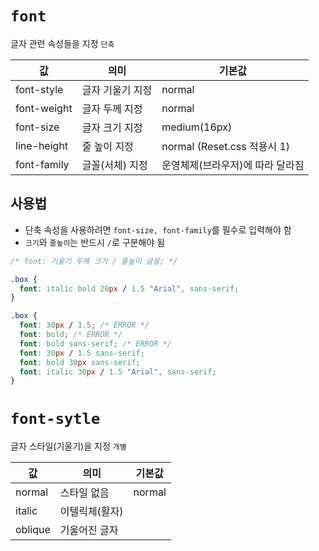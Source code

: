 # `font`

글자 관련 속성들을 지정 <kbd>`단축`</kbd>

| 값          | 의미             | 기본값                           |
| ----------- | ---------------- | -------------------------------- |
| font-style  | 글자 기울기 지정 | normal                           |
| font-weight | 글자 두께 지정   | normal                           |
| font-size   | 글자 크기 지정   | medium(16px)                     |
| line-height | 줄 높이 지정     | normal (Reset.css 적용시 1)      |
| font-family | 글꼴(서체) 지정  | 운영체제(브라우저)에 따라 달라짐 |

## 사용법

- 단축 속성을 사용하려면 `font-size, font-family`를 필수로 입력해야 함
- `크기`와 `줄높이`는 반드시 `/`로 구분해야 됨

```css
/* font: 기울기 두께 크기 / 줄높이 글꼴; */

.box {
  font: italic bold 20px / 1.5 "Arial", sans-serif;
}

.box {
  font: 30px / 1.5; /* ERROR */
  font: bold; /* ERROR */
  font: bold sans-serif; /* ERROR */
  font: 30px / 1.5 sans-serif;
  font: bold 30px sans-serif;
  font: italic 30px / 1.5 "Arial", sans-serif;
}
```

# `font-sytle`

글자 스타일(기울기)을 지정 <kbd>`개별`</kbd>

| 값      | 의미           | 기본값 |
| ------- | -------------- | ------ |
| normal  | 스타일 없음    | normal |
| italic  | 이텔릭체(활자) |        |
| oblique | 기울어진 글자  |        |
